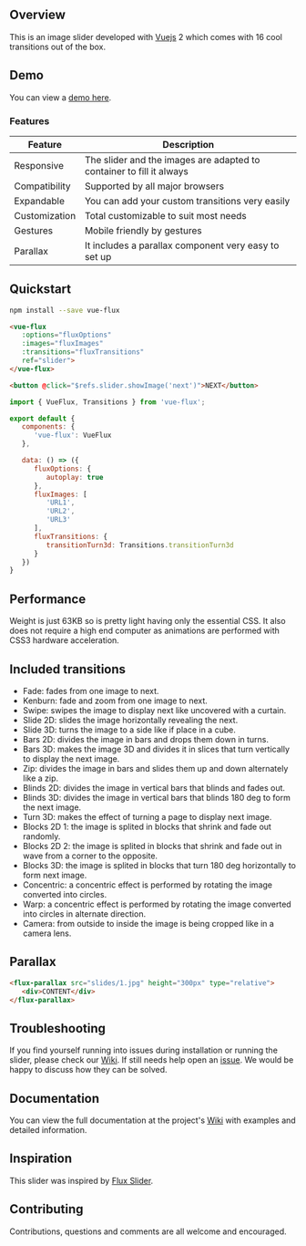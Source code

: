 ## Overview

This is an image slider developed with [Vuejs](https://vuejs.org/) 2 which comes with 16 cool transitions out of the box.

## Demo

You can view a [demo here](https://deulos.github.io/vue-flux/).

### Features
| Feature | Description |
|---------|-------------|
| Responsive | The slider and the images are adapted to container to fill it always |
| Compatibility | Supported by all major browsers |
| Expandable | You can add your custom transitions very easily |
| Customization | Total customizable to suit most needs |
| Gestures | Mobile friendly by gestures |
| Parallax | It includes a parallax component very easy to set up |

## Quickstart

``` bash
npm install --save vue-flux
```

``` html
<vue-flux
   :options="fluxOptions"
   :images="fluxImages"
   :transitions="fluxTransitions"
   ref="slider">
</vue-flux>

<button @click="$refs.slider.showImage('next')">NEXT</button>
```

``` javascript
import { VueFlux, Transitions } from 'vue-flux';

export default {
   components: {
      'vue-flux': VueFlux
   },

   data: () => ({
      fluxOptions: {
         autoplay: true
      },
      fluxImages: [
         'URL1',
         'URL2',
         'URL3'
      ],
      fluxTransitions: {
         transitionTurn3d: Transitions.transitionTurn3d
      }
   })
}
```

## Performance

Weight is just 63KB so is pretty light having only the essential CSS. It also does not require a high end computer as animations are performed with CSS3 hardware acceleration.

## Included transitions
* Fade: fades from one image to next.
* Kenburn: fade and zoom from one image to next.
* Swipe: swipes the image to display next like uncovered with a curtain.
* Slide 2D: slides the image horizontally revealing the next.
* Slide 3D: turns the image to a side like if place in a cube.
* Bars 2D: divides the image in bars and drops them down in turns.
* Bars 3D: makes the image 3D and divides it in slices that turn vertically to display the next image.
* Zip: divides the image in bars and slides them up and down alternately like a zip.
* Blinds 2D: divides the image in vertical bars that blinds and fades out.
* Blinds 3D: divides the image in vertical bars that blinds 180 deg to form the next image.
* Turn 3D: makes the effect of turning a page to display next image.
* Blocks 2D 1: the image is splited in blocks that shrink and fade out randomly.
* Blocks 2D 2: the image is splited in blocks that shrink and fade out in wave from a corner to the opposite.
* Blocks 3D: the image is splited in blocks that turn 180 deg horizontally to form next image.
* Concentric: a concentric effect is performed by rotating the image converted into circles.
* Warp: a concentric effect is performed by rotating the image converted into circles in alternate direction.
* Camera: from outside to inside the image is being cropped like in a camera lens.

## Parallax

``` html
<flux-parallax src="slides/1.jpg" height="300px" type="relative">
   <div>CONTENT</div>
</flux-parallax>
```

## Troubleshooting

If you find yourself running into issues during installation or running the slider, please check our [Wiki](https://github.com/deulos/vue-flux/wiki). If still needs help open an [issue](https://github.com/deulos/vue-flux/issues/new). We would be happy to discuss how they can be solved.

## Documentation

You can view the full documentation at the project's [Wiki](https://github.com/deulos/vue-flux/wiki) with examples and detailed information.

## Inspiration

This slider was inspired by [Flux Slider](http://joelambert.co.uk/flux/).

## Contributing

Contributions, questions and comments are all welcome and encouraged.

